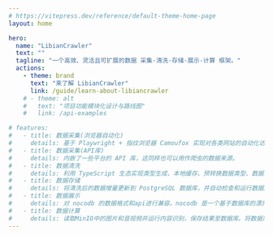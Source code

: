 ```yaml
---
# https://vitepress.dev/reference/default-theme-home-page
layout: home

hero:
  name: "LibianCrawler"
  text: ""
  tagline: "一个高效、灵活且可扩展的数据 采集-清洗-存储-展示-计算 框架。"
  actions:
    - theme: brand
      text: "来了解 LibianCrawler"
      link: /guide/learn-about-libiancrawler
    # - theme: alt
    #   text: "项目功能模块化设计与路线图"
    #   link: /api-examples

# features:
#   - title: 数据采集(浏览器自动化)
#     details: 基于 Playwright + 指纹浏览器 Camoufox 实现对各类网站的自动化访问，通过编写符合 json schema 的脚本来操纵浏览器。
#   - title: 数据采集(API库)
#     details: 内嵌了一些平台的 API 库，这同样也可以用作爬虫的数据来源。
#   - title: 数据清洗
#     details: 利用 TypeScript 生态实现类型生成、本地缓存、预转换数据类型、数据清洗、类型检查、数据合并去重。
#   - title: 数据存储
#     details: 将清洗后的数据增量更新到 PostgreSQL 数据库，并自动检查和运行数据库迁移。或是将图片、音频、视频上传到 MinIO。
#   - title: 数据展示
#     details: 对 nocodb 的数据格式和api进行兼容。nocodb 是一个基于数据库的漂亮的仿电子表格界面，https://nocodb.com 了解更多。
#   - title: 数据计算
#     details: 读取MinIO中的图片和音视频并运行内容识别，保存结果至数据库。将数据库内的数据接入 ElasticSearch，或是用作 LLM 的训练材料。
---
```


